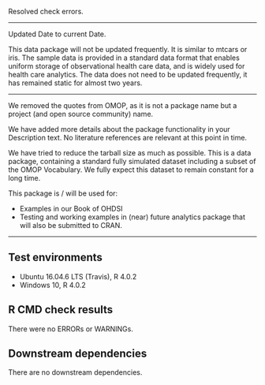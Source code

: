 Resolved check errors.

---

Updated Date to current Date.

This data package will not be updated frequently.  It is similar to mtcars or iris. The sample data is provided in a standard data format that enables uniform storage of observational health care data, and is widely used for health care analytics. The data does not need to be updated frequently, it has remained static for almost two years.

---

We removed the quotes from OMOP, as it is not a package name but a project (and open source community) name.

We have added more details about the package functionality in your Description text. No literature references are relevant at this point in time.

We have tried to reduce the tarball size as much as possible. This is a data package, containing a standard fully simulated dataset including a subset of the OMOP Vocabulary. We fully expect this dataset to remain constant for a long time. 

This package is / will be used for:
- Examples in our Book of OHDSI
- Testing and working examples in (near) future analytics package that will also be submitted to CRAN.

---

## Test environments
* Ubuntu 16.04.6 LTS (Travis), R 4.0.2
* Windows 10, R 4.0.2

## R CMD check results

There were no ERRORs or WARNINGs. 

## Downstream dependencies

There are no downstream dependencies.
